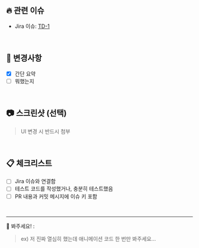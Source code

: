 ## 🔥 관련 이슈

- Jira 이슈: [TD-1](https://yeoro-dev.atlassian.net/browse/TD-1)

<br/>

## 📝 변경사항

- [x] 간단 요약
- [ ] 뭐했는지

<br/>

## 📷 스크린샷 (선택)
>
> UI 변경 시 반드시 첨부

<br/>

## 📋 체크리스트

- [ ] Jira 이슈와 연결함
- [ ] 테스트 코드를 작성했거나, 충분히 테스트했음
- [ ] PR 내용과 커밋 메시지에 이슈 키 포함

<br/>

---


🙌 봐주세요! :
> ex) 저 진짜 열심히 했는데 애니메이션 코드 한 번만 봐주세요...